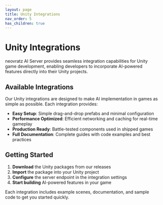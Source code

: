 ```yaml
---
layout: page
title: Unity Integrations
nav_order: 5
has_children: true
---
```


# Unity Integrations

neovratz AI Server provides seamless integration capabilities for Unity game development, enabling developers to incorporate AI-powered features directly into their Unity projects.

## Available Integrations

Our Unity integrations are designed to make AI implementation in games as simple as possible. Each integration provides:

- **Easy Setup**: Simple drag-and-drop prefabs and minimal configuration
- **Performance Optimized**: Efficient networking and caching for real-time gameplay
- **Production Ready**: Battle-tested components used in shipped games
- **Full Documentation**: Complete guides with code examples and best practices

## Getting Started

1. **Download** the Unity packages from our releases
2. **Import** the package into your Unity project
3. **Configure** the server endpoint in the integration settings
4. **Start building** AI-powered features in your game

Each integration includes example scenes, documentation, and sample code to get you started quickly.